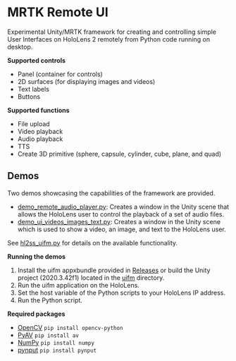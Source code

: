 # MRTK Remote UI
Experimental Unity/MRTK framework for creating and controlling simple User Interfaces on HoloLens 2 remotely from Python code running on desktop.

**Supported controls**

- Panel (container for controls)
- 2D surfaces (for displaying images and videos)
- Text labels
- Buttons

**Supported functions**

- File upload
- Video playback
- Audio playback
- TTS
- Create 3D primitive (sphere, capsule, cylinder, cube, plane, and quad)

## Demos

Two demos showcasing the capabilities of the framework are provided.

- [demo_remote_audio_player.py](client/demo_remote_audio_player.py): Creates a window in the Unity scene that allows the HoloLens user to control the playback of a set of audio files.
- [demo_ui_videos_images_text.py](client/demo_ui_videos_images_text.py): Creates a window in the Unity scene which is used to show a video, an image, and text to the HoloLens user.

See [hl2ss_uifm.py](client/hl2ss_uifm.py) for details on the available functionality.

**Running the demos**

1. Install the uifm appxbundle provided in [Releases](https://github.com/jdibenes/mrtk_remote_ui/releases) or build the Unity project (2020.3.42f1) located in the [uifm](uifm) directory.
2. Run the uifm application on the HoloLens.
3. Set the host variable of the Python scripts to your HoloLens IP address.
4. Run the Python script.

**Required packages**

- [OpenCV](https://github.com/opencv/opencv-python) `pip install opencv-python`
- [PyAV](https://github.com/PyAV-Org/PyAV) `pip install av`
- [NumPy](https://numpy.org/) `pip install numpy`
- [pynput](https://github.com/moses-palmer/pynput) `pip install pynput`

